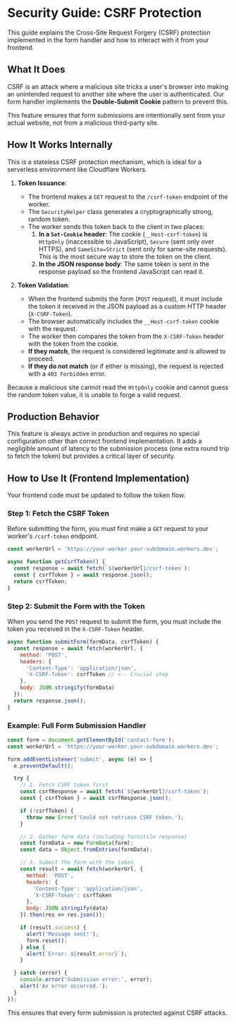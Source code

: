# Security Guide: CSRF Protection

This guide explains the Cross-Site Request Forgery (CSRF) protection implemented in the form handler and how to interact with it from your frontend.

## What It Does

CSRF is an attack where a malicious site tricks a user's browser into making an unintended request to another site where the user is authenticated. Our form handler implements the **Double-Submit Cookie** pattern to prevent this.

This feature ensures that form submissions are intentionally sent from your actual website, not from a malicious third-party site.

## How It Works Internally

This is a stateless CSRF protection mechanism, which is ideal for a serverless environment like Cloudflare Workers.

1.  **Token Issuance**:
    - The frontend makes a `GET` request to the `/csrf-token` endpoint of the worker.
    - The `SecurityHelper` class generates a cryptographically strong, random token.
    - The worker sends this token back to the client in two places:
        1.  **In a `Set-Cookie` header**: The cookie (`__Host-csrf-token`) is `HttpOnly` (inaccessible to JavaScript), `Secure` (sent only over HTTPS), and `SameSite=Strict` (sent only for same-site requests). This is the most secure way to store the token on the client.
        2.  **In the JSON response body**: The same token is sent in the response payload so the frontend JavaScript can read it.

2.  **Token Validation**:
    - When the frontend submits the form (`POST` request), it must include the token it received in the JSON payload as a custom HTTP header (`X-CSRF-Token`).
    - The browser automatically includes the `__Host-csrf-token` cookie with the request.
    - The worker then compares the token from the `X-CSRF-Token` header with the token from the cookie.
    - **If they match**, the request is considered legitimate and is allowed to proceed.
    - **If they do not match** (or if either is missing), the request is rejected with a `403 Forbidden` error.

Because a malicious site cannot read the `HttpOnly` cookie and cannot guess the random token value, it is unable to forge a valid request.

## Production Behavior

This feature is always active in production and requires no special configuration other than correct frontend implementation. It adds a negligible amount of latency to the submission process (one extra round trip to fetch the token) but provides a critical layer of security.

## How to Use It (Frontend Implementation)

Your frontend code must be updated to follow the token flow.

### Step 1: Fetch the CSRF Token

Before submitting the form, you must first make a `GET` request to your worker's `/csrf-token` endpoint.

```javascript
const workerUrl = 'https://your-worker.your-subdomain.workers.dev';

async function getCsrfToken() {
  const response = await fetch(`${workerUrl}/csrf-token`);
  const { csrfToken } = await response.json();
  return csrfToken;
}
```

### Step 2: Submit the Form with the Token

When you send the `POST` request to submit the form, you must include the token you received in the `X-CSRF-Token` header.

```javascript
async function submitForm(formData, csrfToken) {
  const response = await fetch(workerUrl, {
    method: 'POST',
    headers: {
      'Content-Type': 'application/json',
      'X-CSRF-Token': csrfToken // <-- Crucial step
    },
    body: JSON.stringify(formData)
  });
  return response.json();
}
```

### Example: Full Form Submission Handler

```javascript
const form = document.getElementById('contact-form');
const workerUrl = 'https://your-worker.your-subdomain.workers.dev';

form.addEventListener('submit', async (e) => {
  e.preventDefault();

  try {
    // 1. Fetch CSRF token first
    const csrfResponse = await fetch(`${workerUrl}/csrf-token`);
    const { csrfToken } = await csrfResponse.json();

    if (!csrfToken) {
      throw new Error('Could not retrieve CSRF token.');
    }

    // 2. Gather form data (including Turnstile response)
    const formData = new FormData(form);
    const data = Object.fromEntries(formData);

    // 3. Submit the form with the token
    const result = await fetch(workerUrl, {
      method: 'POST',
      headers: {
        'Content-Type': 'application/json',
        'X-CSRF-Token': csrfToken
      },
      body: JSON.stringify(data)
    }).then(res => res.json());

    if (result.success) {
      alert('Message sent!');
      form.reset();
    } else {
      alert(`Error: ${result.error}`);
    }

  } catch (error) {
    console.error('Submission error:', error);
    alert('An error occurred.');
  }
});
```
This ensures that every form submission is protected against CSRF attacks.
